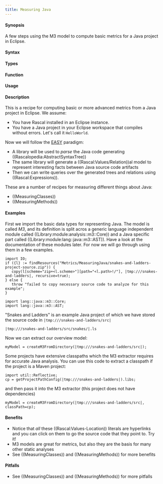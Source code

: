```yaml
---
title: Measuring Java
---
```


#### Synopsis

A few steps using the M3 model to compute basic metrics for a Java project in Eclipse.

#### Syntax

#### Types

#### Function
       
#### Usage

#### Description


This is a recipe for computing basic or more advanced metrics from a Java project in Eclipse. We assume:

* You have Rascal installed in an Eclipse instance.
* You have a Java project in your Eclipse workspace that compiles without errors. Let's call it `HelloWorld`.


Now we will follow the [EASY]((EASY)) paradigm:

* A library will be used to _parse_ the Java code generating ((Rascalopedia:AbstractSyntaxTree))
* The same library will generate a ((Rascal:Values/Relation))al model to represent interesting facts between Java source code artifacts
* Then we can write queries over the generated trees and relations using ((Rascal:Expressions)).


These are a number of recipes for measuring different things about Java:

* ((MeasuringClasses))
* ((MeasuringMethods))

#### Examples


First we import the basic data types for representing Java. The model is called _M3_, and its definition is split acros a generic
language independent module called ((Library:module:analysis::m3::Core)) and a Java specific part called ((Library:module:lang::java::m3::AST)). Have a look at the documentation 
of these modules later. For now we will go through using them in a few examples.

```rascal-prepare
import IO;
if ({l} := findResources("Metrics/MeasuringJava/snakes-and-ladders-project-source.zip")) {
   copy(l[scheme="zip+<l.scheme>"][path="<l.path>!/"], |tmp:///snakes-and-ladders|, recursive=true);
} else {
   throw "failed to copy necessary source code to analyze for this example";
}
```

```rascal-shell
import lang::java::m3::Core;
import lang::java::m3::AST;
```

"Snakes and Ladders" is an example Java project of which we have stored the source code in `|tmp:///snakes-and-ladders/src|`
```rascal-shell,continue
|tmp:///snakes-and-ladders/src/snakes/|.ls
```

Now we can extract our overview model:
```rascal-shell,continue
myModel = createM3FromDirectory(|tmp:///snakes-and-ladders/src|);
```

Some projects have extensive classpaths which the M3 extractor requires for accurate Java analysis.
You can use this code to extract a classpath if the project is a Maven project:

```rascal-shell,continue
import util::Reflective;
cp = getProjectPathConfig(|tmp:///snakes-and-ladders|).libs;
```

and then pass it into the M3 extractor (this project does not have dependencies)
```rascal-shell,continue
myModel = createM3FromDirectory(|tmp:///snakes-and-ladders/src|, classPath=cp);
```

#### Benefits

*  Notice that _all_ these ((Rascal:Values-Location)) literals are hyperlinks and you can click on them to go the source code that they point to. Try it!
* M3 models are great for metrics, but also they are the basis for many other static analyses
* See ((MeasuringClasses)) and ((MeasuringMethods)) for more benefits

#### Pitfalls

* See ((MeasuringClasses)) and ((MeasuringMethods)) for more pitfalls

